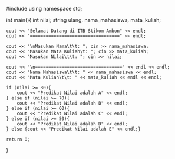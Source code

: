 #include<iostream>
using namespace std;

int main(){
	int nilai;
	string ulang, nama_mahasiswa, mata_kuliah;
	
	cout << "Selamat Datang di ITB Stikom Ambon" << endl;
	cout << "==================================" << endl;
	
	cout << "\nMasukan Nama\t\t: "; cin >> nama_mahasiswa;
	cout << "Masukan Mata Kuliah\t: "; cin >> mata_kuliah;
	cout << "Masukan Nilai\t\t: "; cin >> nilai;

	cout << "\n=================================" << endl << endl;
	cout << "Nama Mahasiswa\t\t: " << nama_mahasiswa << endl;
	cout << "Mata Kuliah\t\t: " << mata_kuliah << endl << endl;
		
	if (nilai >= 80){
		cout << "Predikat Nilai adalah A" << endl;
	} else if (nilai >= 70){
		cout << "Predikat Nilai adalah B" << endl;
	} else if (nilai >= 60){
		cout << "Predikat Nilai adalah C" << endl;
	} else if (nilai >= 50){
		cout << "Predikat Nilai adalah D" << endl;
	} else {cout << "Predikat Nilai adalah E" << endl;}
	
	return 0;	
}

